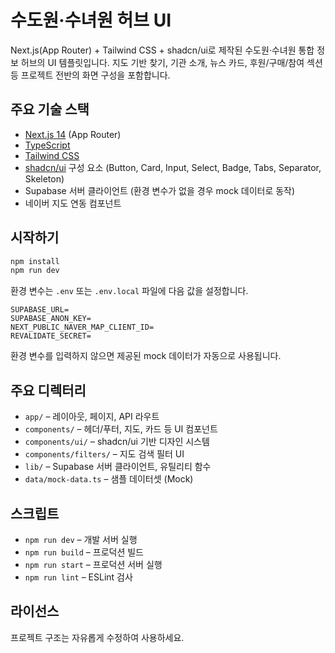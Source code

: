 # 수도원·수녀원 허브 UI

Next.js(App Router) + Tailwind CSS + shadcn/ui로 제작된 수도원·수녀원 통합 정보 허브의 UI 템플릿입니다. 지도 기반 찾기, 기관 소개, 뉴스 카드, 후원/구매/참여 섹션 등 프로젝트 전반의 화면 구성을 포함합니다.

## 주요 기술 스택

- [Next.js 14](https://nextjs.org/) (App Router)
- [TypeScript](https://www.typescriptlang.org/)
- [Tailwind CSS](https://tailwindcss.com/)
- [shadcn/ui](https://ui.shadcn.com/) 구성 요소 (Button, Card, Input, Select, Badge, Tabs, Separator, Skeleton)
- Supabase 서버 클라이언트 (환경 변수가 없을 경우 mock 데이터로 동작)
- 네이버 지도 연동 컴포넌트

## 시작하기

```bash
npm install
npm run dev
```

환경 변수는 `.env` 또는 `.env.local` 파일에 다음 값을 설정합니다.

```
SUPABASE_URL=
SUPABASE_ANON_KEY=
NEXT_PUBLIC_NAVER_MAP_CLIENT_ID=
REVALIDATE_SECRET=
```

환경 변수를 입력하지 않으면 제공된 mock 데이터가 자동으로 사용됩니다.

## 주요 디렉터리

- `app/` – 레이아웃, 페이지, API 라우트
- `components/` – 헤더/푸터, 지도, 카드 등 UI 컴포넌트
- `components/ui/` – shadcn/ui 기반 디자인 시스템
- `components/filters/` – 지도 검색 필터 UI
- `lib/` – Supabase 서버 클라이언트, 유틸리티 함수
- `data/mock-data.ts` – 샘플 데이터셋 (Mock)

## 스크립트

- `npm run dev` – 개발 서버 실행
- `npm run build` – 프로덕션 빌드
- `npm run start` – 프로덕션 서버 실행
- `npm run lint` – ESLint 검사

## 라이선스

프로젝트 구조는 자유롭게 수정하여 사용하세요.
